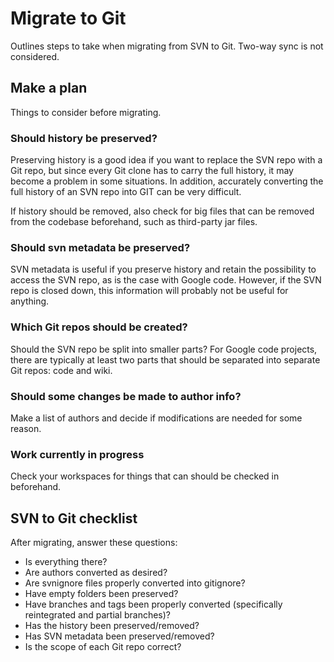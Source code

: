 # Migrate to Git #
Outlines steps to take when migrating from SVN to Git. Two-way sync is not considered.

## Make a plan ##
Things to consider before migrating.

### Should history be preserved? ###
Preserving history is a good idea if you want to replace the SVN repo with a Git repo, but since every Git clone has to carry the full history, it may become a problem in some situations. In addition, accurately converting the full history of an SVN repo into GIT can be very difficult.

If history should be removed, also check for big files that can be removed from the codebase beforehand, such as third-party jar files.

### Should svn metadata be preserved? ###
SVN metadata is useful if you preserve history and retain the possibility to access the SVN repo, as is the case with Google code. However, if the SVN repo is closed down, this information will probably not be useful for anything.

### Which Git repos should be created? ###
Should the SVN repo be split into smaller parts? For Google code projects, there are typically at least two parts that should be separated into separate Git repos: code and wiki.

### Should some changes be made to author info? ###
Make a list of authors and decide if modifications are needed for some reason.

### Work currently in progress ###
Check your workspaces for things that can should be checked in beforehand.


## SVN to Git checklist ##
After migrating, answer these questions:
  * Is everything there?
  * Are authors converted as desired?
  * Are svnignore files properly converted into gitignore?
  * Have empty folders been preserved?
  * Have branches and tags been properly converted (specifically reintegrated and partial branches)?
  * Has the history been preserved/removed?
  * Has SVN metadata been preserved/removed?
  * Is the scope of each Git repo correct?